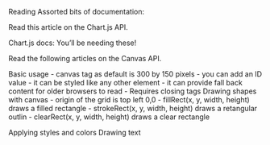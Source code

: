 Reading
Assorted bits of documentation:

Read this article on the Chart.js API.

Chart.js docs: You’ll be needing these!

Read the following articles on the Canvas API.

Basic usage
    - canvas tag as default is 300 by 150 pixels
    - you can add an ID value
    - it can be styled like any other element
    - it can provide fall back content for older browsers to read
    - Requires closing tags
Drawing shapes with canvas
    - origin of the grid is top left 0,0
    - fillRect(x, y, width, height) draws a filled rectangle
    - strokeRect(x, y, width, height) draws a retangular outlin
    -  clearRect(x, y, width, height) draws a clear rectangle

Applying styles and colors
Drawing text